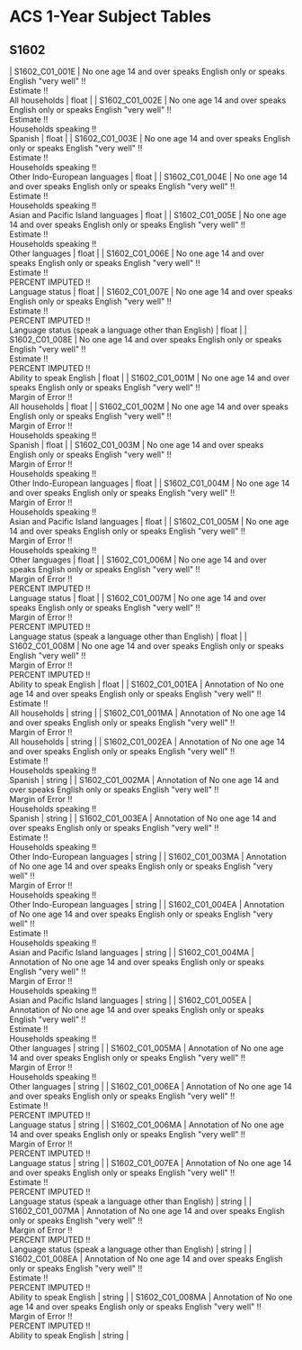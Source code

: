 # ACS 1-Year Subject Tables

## S1602

| S1602_C01_001E | No one age 14 and over speaks English only or speaks English &quot;very well&quot; !!<br>Estimate !!<br>All households | float |
| S1602_C01_002E | No one age 14 and over speaks English only or speaks English &quot;very well&quot; !!<br>Estimate !!<br>Households speaking !!<br>Spanish | float |
| S1602_C01_003E | No one age 14 and over speaks English only or speaks English &quot;very well&quot; !!<br>Estimate !!<br>Households speaking !!<br>Other Indo-European languages | float |
| S1602_C01_004E | No one age 14 and over speaks English only or speaks English &quot;very well&quot; !!<br>Estimate !!<br>Households speaking !!<br>Asian and Pacific Island languages | float |
| S1602_C01_005E | No one age 14 and over speaks English only or speaks English &quot;very well&quot; !!<br>Estimate !!<br>Households speaking !!<br>Other languages | float |
| S1602_C01_006E | No one age 14 and over speaks English only or speaks English &quot;very well&quot; !!<br>Estimate !!<br>PERCENT IMPUTED !!<br>Language status | float |
| S1602_C01_007E | No one age 14 and over speaks English only or speaks English &quot;very well&quot; !!<br>Estimate !!<br>PERCENT IMPUTED !!<br>Language status (speak a language other than English) | float |
| S1602_C01_008E | No one age 14 and over speaks English only or speaks English &quot;very well&quot; !!<br>Estimate !!<br>PERCENT IMPUTED !!<br>Ability to speak English | float |
| S1602_C01_001M | No one age 14 and over speaks English only or speaks English &quot;very well&quot; !!<br>Margin of Error !!<br>All households | float |
| S1602_C01_002M | No one age 14 and over speaks English only or speaks English &quot;very well&quot; !!<br>Margin of Error !!<br>Households speaking !!<br>Spanish | float |
| S1602_C01_003M | No one age 14 and over speaks English only or speaks English &quot;very well&quot; !!<br>Margin of Error !!<br>Households speaking !!<br>Other Indo-European languages | float |
| S1602_C01_004M | No one age 14 and over speaks English only or speaks English &quot;very well&quot; !!<br>Margin of Error !!<br>Households speaking !!<br>Asian and Pacific Island languages | float |
| S1602_C01_005M | No one age 14 and over speaks English only or speaks English &quot;very well&quot; !!<br>Margin of Error !!<br>Households speaking !!<br>Other languages | float |
| S1602_C01_006M | No one age 14 and over speaks English only or speaks English &quot;very well&quot; !!<br>Margin of Error !!<br>PERCENT IMPUTED !!<br>Language status | float |
| S1602_C01_007M | No one age 14 and over speaks English only or speaks English &quot;very well&quot; !!<br>Margin of Error !!<br>PERCENT IMPUTED !!<br>Language status (speak a language other than English) | float |
| S1602_C01_008M | No one age 14 and over speaks English only or speaks English &quot;very well&quot; !!<br>Margin of Error !!<br>PERCENT IMPUTED !!<br>Ability to speak English | float |
| S1602_C01_001EA | Annotation of No one age 14 and over speaks English only or speaks English &quot;very well&quot; !!<br>Estimate !!<br>All households | string |
| S1602_C01_001MA | Annotation of No one age 14 and over speaks English only or speaks English &quot;very well&quot; !!<br>Margin of Error !!<br>All households | string |
| S1602_C01_002EA | Annotation of No one age 14 and over speaks English only or speaks English &quot;very well&quot; !!<br>Estimate !!<br>Households speaking !!<br>Spanish | string |
| S1602_C01_002MA | Annotation of No one age 14 and over speaks English only or speaks English &quot;very well&quot; !!<br>Margin of Error !!<br>Households speaking !!<br>Spanish | string |
| S1602_C01_003EA | Annotation of No one age 14 and over speaks English only or speaks English &quot;very well&quot; !!<br>Estimate !!<br>Households speaking !!<br>Other Indo-European languages | string |
| S1602_C01_003MA | Annotation of No one age 14 and over speaks English only or speaks English &quot;very well&quot; !!<br>Margin of Error !!<br>Households speaking !!<br>Other Indo-European languages | string |
| S1602_C01_004EA | Annotation of No one age 14 and over speaks English only or speaks English &quot;very well&quot; !!<br>Estimate !!<br>Households speaking !!<br>Asian and Pacific Island languages | string |
| S1602_C01_004MA | Annotation of No one age 14 and over speaks English only or speaks English &quot;very well&quot; !!<br>Margin of Error !!<br>Households speaking !!<br>Asian and Pacific Island languages | string |
| S1602_C01_005EA | Annotation of No one age 14 and over speaks English only or speaks English &quot;very well&quot; !!<br>Estimate !!<br>Households speaking !!<br>Other languages | string |
| S1602_C01_005MA | Annotation of No one age 14 and over speaks English only or speaks English &quot;very well&quot; !!<br>Margin of Error !!<br>Households speaking !!<br>Other languages | string |
| S1602_C01_006EA | Annotation of No one age 14 and over speaks English only or speaks English &quot;very well&quot; !!<br>Estimate !!<br>PERCENT IMPUTED !!<br>Language status | string |
| S1602_C01_006MA | Annotation of No one age 14 and over speaks English only or speaks English &quot;very well&quot; !!<br>Margin of Error !!<br>PERCENT IMPUTED !!<br>Language status | string |
| S1602_C01_007EA | Annotation of No one age 14 and over speaks English only or speaks English &quot;very well&quot; !!<br>Estimate !!<br>PERCENT IMPUTED !!<br>Language status (speak a language other than English) | string |
| S1602_C01_007MA | Annotation of No one age 14 and over speaks English only or speaks English &quot;very well&quot; !!<br>Margin of Error !!<br>PERCENT IMPUTED !!<br>Language status (speak a language other than English) | string |
| S1602_C01_008EA | Annotation of No one age 14 and over speaks English only or speaks English &quot;very well&quot; !!<br>Estimate !!<br>PERCENT IMPUTED !!<br>Ability to speak English | string |
| S1602_C01_008MA | Annotation of No one age 14 and over speaks English only or speaks English &quot;very well&quot; !!<br>Margin of Error !!<br>PERCENT IMPUTED !!<br>Ability to speak English | string |

